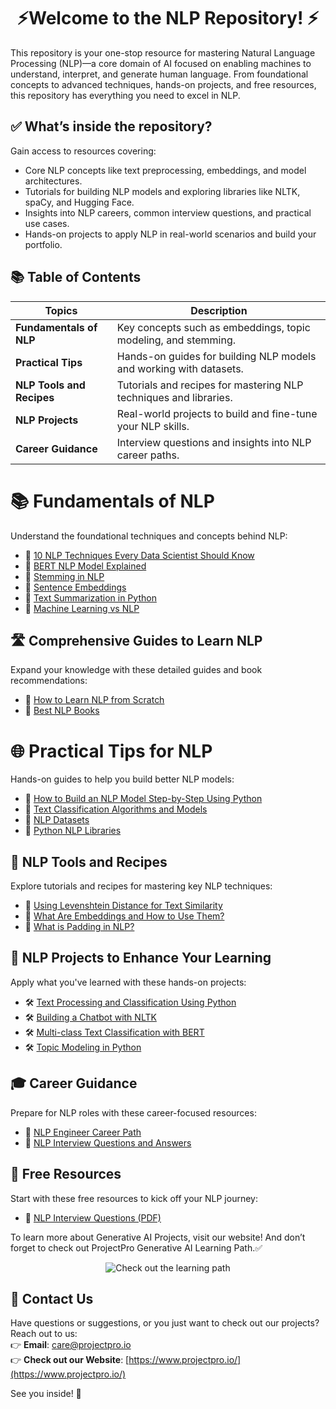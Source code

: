 # <div align="center">⚡Welcome to the NLP Repository! ⚡</div>

This repository is your one-stop resource for mastering Natural Language Processing (NLP)—a core domain of AI focused on enabling machines to understand, interpret, and generate human language. From foundational concepts to advanced techniques, hands-on projects, and free resources, this repository has everything you need to excel in NLP.

## ✅ What’s inside the repository?  
Gain access to resources covering:  
- Core NLP concepts like text preprocessing, embeddings, and model architectures.  
- Tutorials for building NLP models and exploring libraries like NLTK, spaCy, and Hugging Face.  
- Insights into NLP careers, common interview questions, and practical use cases.  
- Hands-on projects to apply NLP in real-world scenarios and build your portfolio.  

## 📚 Table of Contents

| Topics               | Description                                                                 |
|----------------------|-----------------------------------------------------------------------------|
| **Fundamentals of NLP** | Key concepts such as embeddings, topic modeling, and stemming.             |
| **Practical Tips**      | Hands-on guides for building NLP models and working with datasets.         |
| **NLP Tools and Recipes** | Tutorials and recipes for mastering NLP techniques and libraries.         |
| **NLP Projects**         | Real-world projects to build and fine-tune your NLP skills.               |
| **Career Guidance**      | Interview questions and insights into NLP career paths.                   |

# 📚 Fundamentals of NLP  
Understand the foundational techniques and concepts behind NLP:  
- 📝 [10 NLP Techniques Every Data Scientist Should Know](<https://www.projectpro.io/article/10-nlp-techniques-every-data-scientist-should-know/415>)  
- 📝 [BERT NLP Model Explained](<https://www.projectpro.io/article/bert-nlp-model-explained/558>)  
- 📝 [Stemming in NLP](<https://www.projectpro.io/article/stemming-in-nlp/780>)  
- 📝 [Sentence Embeddings](<https://www.projectpro.io/article/sentence-embeddings/944>)  
- 📝 [Text Summarization in Python](<https://www.projectpro.io/article/text-summarization-python-nlp/546>)  
- 📝 [Machine Learning vs NLP](<https://www.projectpro.io/article/machine-learning-vs-nlp/493>)  

## 🛣️ Comprehensive Guides to Learn NLP  
Expand your knowledge with these detailed guides and book recommendations:  
- 📝 [How to Learn NLP from Scratch](<https://www.projectpro.io/article/how-to-learn-nlp-from-scratch/497>)  
- 📝 [Best NLP Books](<https://www.projectpro.io/article/best-nlp-books/505>)  

# 🌐 Practical Tips for NLP  
Hands-on guides to help you build better NLP models:  
- 📝 [How to Build an NLP Model Step-by-Step Using Python](<https://www.projectpro.io/article/how-to-build-an-nlp-model-step-by-step-using-python/915>)  
- 📝 [Text Classification Algorithms and Models](<https://www.projectpro.io/article/machine-learning-nlp-text-classification-algorithms-and-models/523>)  
- 📝 [NLP Datasets](<https://www.projectpro.io/article/natural-language-processing-datasets/992>)  
- 📝 [Python NLP Libraries](<https://www.projectpro.io/article/-python-nlp-libraries/767>)  

## 🧠 NLP Tools and Recipes  
Explore tutorials and recipes for mastering key NLP techniques:  
- 📝 [Using Levenshtein Distance for Text Similarity](<https://www.projectpro.io/recipes/use-levenshtein-distance-text-similarity>)  
- 📝 [What Are Embeddings and How to Use Them?](<https://www.projectpro.io/recipes/what-are-embeddings-and-use-them>)  
- 📝 [What is Padding in NLP?](<https://www.projectpro.io/recipes/what-is-padding-nlp>)  

## 🚀 NLP Projects to Enhance Your Learning  
Apply what you've learned with these hands-on projects:  
- 🛠️ [Text Processing and Classification Using Python](<https://www.projectpro.io/project-use-case/nlp-text-processing-classification-python>)  
- 🛠️ [Building a Chatbot with NLTK](<https://www.projectpro.io/project-use-case/Nlp-applications-chatbot-nltk-python-example>)  
- 🛠️ [Multi-class Text Classification with BERT](<https://www.projectpro.io/project-use-case/nlp-project-for-multi-class-text-classification-using-bert>)  
- 🛠️ [Topic Modeling in Python](<https://www.projectpro.io/project-use-case/topic-modelling-python>)  

## 🎓 Career Guidance  
Prepare for NLP roles with these career-focused resources:  
- 📄 [NLP Engineer Career Path](<https://www.projectpro.io/article/nlp-engineer/927>)  
- 📄 [NLP Interview Questions and Answers](<https://www.projectpro.io/article/nlp-interview-questions-and-answers/439>)  

## 🎁 Free Resources  
Start with these free resources to kick off your NLP journey:  
- 📄 [NLP Interview Questions (PDF)](<https://www.projectpro.io/free-learning-resources/nlp-interview-questions-and-answers-pdf>)  

To learn more about Generative AI Projects, visit our website! And don’t forget to check out ProjectPro Generative AI Learning Path.✅

<p align="center">
  <a href="https://www.projectpro.io/learning-paths/nlp-roadmap" target="_blank" style="text-decoration: none;">
    <img src="https://img.shields.io/badge/Check%20out%20the%20learning%20path-28a745?style=for-the-badge&logo=none&logoColor=white" alt="Check out the learning path">
  </a>
</p>

## 💬 Contact Us  
Have questions or suggestions, or you just want to check out our projects? Reach out to us:  
👉 **Email**: care@projectpro.io  
👉 **Check out our Website**: [https://www.projectpro.io/](https://www.projectpro.io/)  

See you inside! 👋
